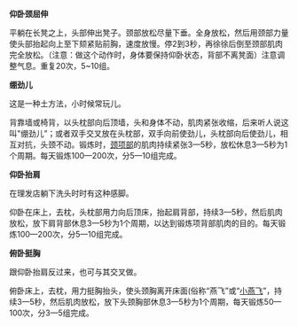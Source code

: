 
**仰卧颈屈伸**

平躺在长凳之上，头部伸出凳子。颈部放松尽量下垂。全身放松，然后用颈部力量使头部抬起向上至下颏紧贴前胸，速度放慢。停2到3秒，再徐徐后倒至颈部肌肉完全放松。（注意：做这个动作时，身体要保持仰卧状态，背部不离凳面）注意调整气息。重复20次，5~10组。

**绷劲儿**

这是一种土方法，小时候常玩儿。

背靠墙或椅背，以头枕部向后顶墙，头和身体不动，肌肉紧张收缩，后来听人说这叫"绷劲儿”；或者双手交叉放在头枕部，双手向前使劲儿，头枕部向后使劲儿，相互对抗，头颈不动。锻炼时，[颈项部](https://www.zhihu.com/search?q=%E9%A2%88%E9%A1%B9%E9%83%A8&search_source=Entity&hybrid_search_source=Entity&hybrid_search_extra=%7B%22sourceType%22%3A%22answer%22%2C%22sourceId%22%3A15961278%7D)的肌肉持续紧张3—5秒，放松休息3—5秒为1个周期。每天锻炼100—200次，分5—10组完成。

**仰卧抬肩**

在理发店躺下洗头时时有这种感脚。

仰卧在床上，去枕，头枕部用力向后顶床，抬起肩背部，持续3—5秒，然后肌肉放松，放下肩背部休息3—5秒为1个周期，以达到锻炼项背部肌肉的目的。每天锻炼100—200次，分5—10组完成。

**俯卧挺胸**

跟仰卧抬肩反过来，也可与其交叉做。

俯卧床上，去枕，用力挺胸抬头，使头颈胸离开床面(俗称“燕飞”或“[小燕飞](https://www.zhihu.com/search?q=%E5%B0%8F%E7%87%95%E9%A3%9E&search_source=Entity&hybrid_search_source=Entity&hybrid_search_extra=%7B%22sourceType%22%3A%22answer%22%2C%22sourceId%22%3A15961278%7D)”，持续3—5秒，然后肌肉放松，放下头颈胸部休息3—5秒为1个周期，每天锻炼50—100次，分3—5组完成。
